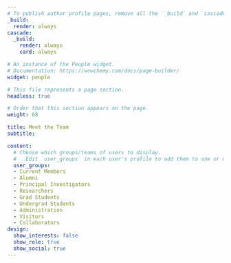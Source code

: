 ```yaml
---
# To publish author profile pages, remove all the `_build` and `cascade` settings below.
_build:
  render: always
cascade:
  _build:
    render: always
    card: always

# An instance of the People widget.
# Documentation: https://wowchemy.com/docs/page-builder/
widget: people

# This file represents a page section.
headless: true

# Order that this section appears on the page.
weight: 68

title: Meet the Team
subtitle:

content:
  # Choose which groups/teams of users to display.
  #   Edit `user_groups` in each user's profile to add them to one or more of these groups.
  user_groups:
  - Current Members
  - Alumni
  - Principal Investigators
  - Researchers
  - Grad Students
  - Undergrad Students
  - Administration
  - Visitors
  - Collaborators
design:
  show_interests: false
  show_role: true
  show_social: true
---
```



